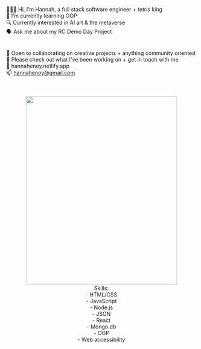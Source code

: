 👩🏽‍💻 Hi, I’m Hannah, a full stack software engineer + tetris king<br>
🌱 I’m currently learning OOP<br>
🔍 Currently interested in AI art & the metaverse<br>
🗣 Ask me about my RC Demo Day Project<br>
<br><br>
🤝 Open to collaborating on creative projects + anything community oriented<br>
👀 Please check out what I've been working on + get in touch with me<br>
💞️ hannahenoy.netlify.app<br>
📫 hannahenoy@gmail.com<br>
<br><br>
<center>
<img src="https://i.postimg.cc/63qTGMNK/77535732741737-5801f2caa2f08.jpg"
     width="400" 
     height="500" />
<br>
Skills:<br>
- HTML/CSS<br>
- JavaScript<br>
- Node.js<br>
- JSON<br>
- React<br>
- Mongo.db<br>
- OOP<br>
- Web accessibility<br>
</center>
<!---
hannahenoy/hannahenoy is a ✨ special ✨ repository because its `README.md` (this file) appears on your GitHub profile.
You can click the Preview link to take a look at your changes.
--->
